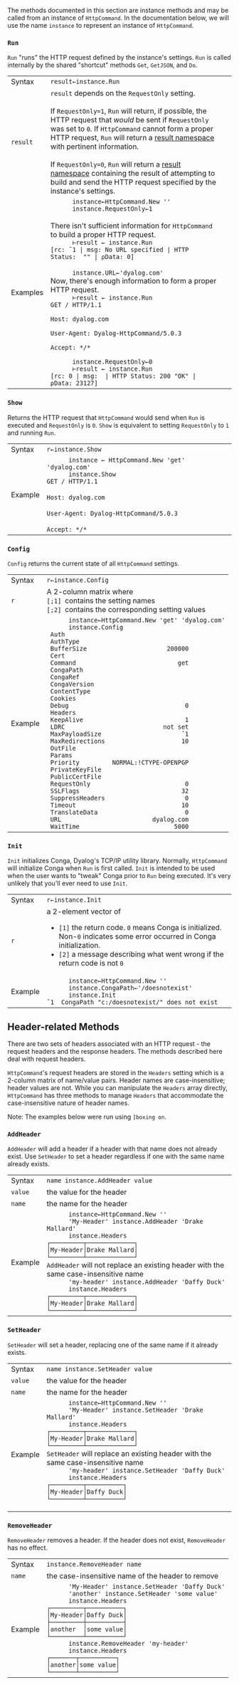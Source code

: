 The methods documented in this section are instance methods and may be called from an instance of `HttpCommand`. In the documentation below, we will use the name `instance` to represent an instance of `HttpCommand`. 

### `Run`
`Run` "runs" the HTTP request defined by the instance's settings. `Run` is called internally by the shared "shortcut" methods `Get`, `GetJSON`, and `Do`. 
<table>
<tr><td>Syntax</td>
<td><code>result←instance.Run</code></td><td>&nbsp;</tr>
<tr><td><code>result</code></td>
<td><code>result</code> depends on the <code>RequestOnly</code> setting.<br/><br/>
If <code>RequestOnly=1</code>, <code>Run</code> will return, if possible, the HTTP request that <i>would</i> be sent if <code>RequestOnly</code> was set to <code>0</code>. If <code>HttpCommand</code> cannot form a proper HTTP request, <code>Run</code> will return a <a href="/result">result namespace</a> with pertinent information.<br/><br/>
If <code>RequestOnly=0</code>, <code>Run</code> will return a <a href="/result">result namespace</a> containing the result of attempting to build and send the HTTP request specified by the instance's settings. 
</td></tr>
<tr><td>Examples</td>
<td><code>&nbsp;&nbsp;&nbsp;&nbsp;&nbsp;&nbsp;instance←HttpCommand.New ''</code><br/>
<code>&nbsp;&nbsp;&nbsp;&nbsp;&nbsp;&nbsp;instance.RequestOnly←1</code><br/><br/>
There isn't sufficient information for <code>HttpCommand</code> to build a proper HTTP request.<br/>
<code>&nbsp;&nbsp;&nbsp;&nbsp;&nbsp;&nbsp;⊢result ← instance.Run</code></br>
<code>[rc: ¯1 | msg: No URL specified | HTTP Status:&nbsp;&nbsp;"" | ⍴Data: 0]</code><br/><br/>
<code>&nbsp;&nbsp;&nbsp;&nbsp;&nbsp;&nbsp;instance.URL←'dyalog.com'</code><br/>
Now, there's enough information to form a proper HTTP request.<br/>
<code>&nbsp;&nbsp;&nbsp;&nbsp;&nbsp;&nbsp;⊢result ← instance.Run</code><br/>
<code>GET / HTTP/1.1<br/>
Host: dyalog.com<br/>
User-Agent: Dyalog-HttpCommand/5.0.3<br/>
Accept: */*<br/><br/></code>
<code>&nbsp;&nbsp;&nbsp;&nbsp;&nbsp;&nbsp;instance.RequestOnly←0</code><br/>
<code>&nbsp;&nbsp;&nbsp;&nbsp;&nbsp;&nbsp;⊢result ← instance.Run</code><br/>
<code>[rc: 0 | msg:  | HTTP Status: 200 "OK" | ⍴Data: 23127]</code>
</table>

### `Show` 
Returns the HTTP request that `HttpCommand` would send when `Run` is executed and `RequestOnly` is `0`.  `Show` is equivalent to setting `RequestOnly` to `1` and running `Run`.
<table>
<tr><td>Syntax</td>
<td><code>r←instance.Show</code></td><td>&nbsp;</td></tr>
<tr><td>Example</td>
<td><code>&nbsp;&nbsp;&nbsp;&nbsp;&nbsp;&nbsp;instance ← HttpCommand.New 'get' 'dyalog.com'</code><br/>
<code>&nbsp;&nbsp;&nbsp;&nbsp;&nbsp;&nbsp;instance.Show</code><br/>
<code>GET / HTTP/1.1</code><br/><br/>
<code>Host: dyalog.com</code><br/><br/>
<code>User-Agent: Dyalog-HttpCommand/5.0.3</code><br/><br/>
<code>Accept: */*</code>
</td></tr>
</table>

### `Config` 
`Config` returns the current state of all `HttpCommand` settings.
<table>
<tr><td>Syntax</td>
<td><code>r←instance.Config</code></td></tr>
<tr><td><code>r</code></td>
<td>A 2-column matrix where<br/>
<code>[;1] </code>contains the setting names<br/>
<code>[;2] </code>contains the corresponding setting values</td></tr>
<tr><td>Example</td>
<td>
<code>&nbsp;&nbsp;&nbsp;&nbsp;&nbsp;&nbsp;instance←HttpCommand.New 'get' 'dyalog.com'</code><br/>
<code>&nbsp;&nbsp;&nbsp;&nbsp;&nbsp;&nbsp;instance.Config</code><br/>
<code>&nbsp;Auth</code><br/>
<code>&nbsp;AuthType</code><br/>
<code>&nbsp;BufferSize&nbsp;&nbsp;&nbsp;&nbsp;&nbsp;&nbsp;&nbsp;&nbsp;&nbsp;&nbsp;&nbsp;&nbsp;&nbsp;&nbsp;&nbsp;&nbsp;&nbsp;&nbsp;&nbsp;&nbsp;&nbsp;&nbsp;200000</code><br/>
<code>&nbsp;Cert</code><br/>
<code>&nbsp;Command&nbsp;&nbsp;&nbsp;&nbsp;&nbsp;&nbsp;&nbsp;&nbsp;&nbsp;&nbsp;&nbsp;&nbsp;&nbsp;&nbsp;&nbsp;&nbsp;&nbsp;&nbsp;&nbsp;&nbsp;&nbsp;&nbsp;&nbsp;&nbsp;&nbsp;&nbsp;&nbsp;&nbsp;get</code><br/>                    
<code>&nbsp;CongaPath</code><br/>
<code>&nbsp;CongaRef</code><br/>
<code>&nbsp;CongaVersion</code><br/>
<code>&nbsp;ContentType</code><br/>
<code>&nbsp;Cookies</code><br/>
<code>&nbsp;Debug&nbsp;&nbsp;&nbsp;&nbsp;&nbsp;&nbsp;&nbsp;&nbsp;&nbsp;&nbsp;&nbsp;&nbsp;&nbsp;&nbsp;&nbsp;&nbsp;&nbsp;&nbsp;&nbsp;&nbsp;&nbsp;&nbsp;&nbsp;&nbsp;&nbsp;&nbsp;&nbsp;&nbsp;&nbsp;&nbsp;&nbsp;&nbsp;0</code><br/>
<code>&nbsp;Headers</code><br/>
<code>&nbsp;KeepAlive&nbsp;&nbsp;&nbsp;&nbsp;&nbsp;&nbsp;&nbsp;&nbsp;&nbsp;&nbsp;&nbsp;&nbsp;&nbsp;&nbsp;&nbsp;&nbsp;&nbsp;&nbsp;&nbsp;&nbsp;&nbsp;&nbsp;&nbsp;&nbsp;&nbsp;&nbsp;&nbsp;&nbsp;1</code><br/>                    
<code>&nbsp;LDRC&nbsp;&nbsp;&nbsp;&nbsp;&nbsp;&nbsp;&nbsp;&nbsp;&nbsp;&nbsp;&nbsp;&nbsp;&nbsp;&nbsp;&nbsp;&nbsp;&nbsp;&nbsp;&nbsp;&nbsp;&nbsp;&nbsp;&nbsp;&nbsp;&nbsp;&nbsp;&nbsp;not&nbsp;set</code><br/>                    
<code>&nbsp;MaxPayloadSize&nbsp;&nbsp;&nbsp;&nbsp;&nbsp;&nbsp;&nbsp;&nbsp;&nbsp;&nbsp;&nbsp;&nbsp;&nbsp;&nbsp;&nbsp;&nbsp;&nbsp;&nbsp;&nbsp;&nbsp;&nbsp;&nbsp;¯1</code><br/>
<code>&nbsp;MaxRedirections&nbsp;&nbsp;&nbsp;&nbsp;&nbsp;&nbsp;&nbsp;&nbsp;&nbsp;&nbsp;&nbsp;&nbsp;&nbsp;&nbsp;&nbsp;&nbsp;&nbsp;&nbsp;&nbsp;&nbsp;&nbsp;10</code><br/>
<code>&nbsp;OutFile</code><br/>
<code>&nbsp;Params</code><br/>
<code>&nbsp;Priority&nbsp;&nbsp;&nbsp;&nbsp;&nbsp;&nbsp;&nbsp;&nbsp;&nbsp;NORMAL:!CTYPE-OPENPGP</code><br/>
<code>&nbsp;PrivateKeyFile</code><br/>
<code>&nbsp;PublicCertFile</code><br/>
<code>&nbsp;RequestOnly&nbsp;&nbsp;&nbsp;&nbsp;&nbsp;&nbsp;&nbsp;&nbsp;&nbsp;&nbsp;&nbsp;&nbsp;&nbsp;&nbsp;&nbsp;&nbsp;&nbsp;&nbsp;&nbsp;&nbsp;&nbsp;&nbsp;&nbsp;&nbsp;&nbsp;&nbsp;0</code><br/>
<code>&nbsp;SSLFlags&nbsp;&nbsp;&nbsp;&nbsp;&nbsp;&nbsp;&nbsp;&nbsp;&nbsp;&nbsp;&nbsp;&nbsp;&nbsp;&nbsp;&nbsp;&nbsp;&nbsp;&nbsp;&nbsp;&nbsp;&nbsp;&nbsp;&nbsp;&nbsp;&nbsp;&nbsp;&nbsp;&nbsp;32</code><br/>
<code>&nbsp;SuppressHeaders&nbsp;&nbsp;&nbsp;&nbsp;&nbsp;&nbsp;&nbsp;&nbsp;&nbsp;&nbsp;&nbsp;&nbsp;&nbsp;&nbsp;&nbsp;&nbsp;&nbsp;&nbsp;&nbsp;&nbsp;&nbsp;&nbsp;0</code><br/>
<code>&nbsp;Timeout&nbsp;&nbsp;&nbsp;&nbsp;&nbsp;&nbsp;&nbsp;&nbsp;&nbsp;&nbsp;&nbsp;&nbsp;&nbsp;&nbsp;&nbsp;&nbsp;&nbsp;&nbsp;&nbsp;&nbsp;&nbsp;&nbsp;&nbsp;&nbsp;&nbsp;&nbsp;&nbsp;&nbsp;&nbsp;10</code><br/>
<code>&nbsp;TranslateData&nbsp;&nbsp;&nbsp;&nbsp;&nbsp;&nbsp;&nbsp;&nbsp;&nbsp;&nbsp;&nbsp;&nbsp;&nbsp;&nbsp;&nbsp;&nbsp;&nbsp;&nbsp;&nbsp;&nbsp;&nbsp;&nbsp;&nbsp;&nbsp;0</code><br/>
<code>&nbsp;URL&nbsp;&nbsp;&nbsp;&nbsp;&nbsp;&nbsp;&nbsp;&nbsp;&nbsp;&nbsp;&nbsp;&nbsp;&nbsp;&nbsp;&nbsp;&nbsp;&nbsp;&nbsp;&nbsp;&nbsp;&nbsp;&nbsp;&nbsp;&nbsp;&nbsp;dyalog.com</code><br/>
<code>&nbsp;WaitTime&nbsp;&nbsp;&nbsp;&nbsp;&nbsp;&nbsp;&nbsp;&nbsp;&nbsp;&nbsp;&nbsp;&nbsp;&nbsp;&nbsp;&nbsp;&nbsp;&nbsp;&nbsp;&nbsp;&nbsp;&nbsp;&nbsp;&nbsp;&nbsp;&nbsp;&nbsp;5000</code><br/>
</td></tr>
</table>

### `Init` 
`Init` initializes Conga, Dyalog's TCP/IP utility library. Normally, `HttpCommand` will initialize Conga when `Run` is first  called. `Init` is intended to be used when the user wants to "tweak" Conga prior to `Run` being executed. It's very unlikely that you'll ever need to use `Init`.
<table>
<tr><td>Syntax</td>
<td><code>r←instance.Init</code></td></tr>
<tr><td><code>r</code></td>
<td>a 2-element vector of<br/><ul><li><code>[1]</code> the return code. <code>0</code> means Conga is initialized. Non-<code>0</code> indicates some error occurred in Conga initialization.</li>
<li><code>[2]</code> a message describing what went wrong if the return code is not <code>0</code></li>
</ul></td></tr>
<tr><td>Example</td>
<td><code>&nbsp;&nbsp;&nbsp;&nbsp;&nbsp;&nbsp;instance←HttpCommand.New ''</code><br/>
<code>&nbsp;&nbsp;&nbsp;&nbsp;&nbsp;&nbsp;instance.CongaPath←'/doesnotexist'</code><br/>
<code>&nbsp;&nbsp;&nbsp;&nbsp;&nbsp;&nbsp;instance.Init</code><br/>
<code>¯1  CongaPath "c:/doesnotexist/" does not exist</code>
</td></tr>
</table>

## Header-related Methods
There are two sets of headers associated with an HTTP request - the request headers and the response headers. The methods described here deal with request headers.

`HttpCommand`'s request headers are stored in the `Headers` setting which is a 2-column matrix of name/value pairs. Header names are case-insensitive; header values are not. While you can manipulate the `Headers` array directly, `HttpCommand` has three methods to manage `Headers` that accommodate the case-insensitive nature of header names.

Note: The examples below were run using `]boxing on`.

### `AddHeader` 
`AddHeader` will add a header if a header with that name does not already exist. Use `SetHeader` to set a header regardless if one with the same name already exists.
<table>
<tr><td>Syntax</td>
<td><code>name instance.AddHeader value</code></td></tr>
<tr><td><code>value</code></td>
<td>the value for the header</td></tr>
<tr><td><code>name</code></td>
<td>the name for the header</td></tr>
<tr><td>Example</td>
<td><code>&nbsp;&nbsp;&nbsp;&nbsp;&nbsp;&nbsp;instance←HttpCommand.New ''</code><br/>
<code>&nbsp;&nbsp;&nbsp;&nbsp;&nbsp;&nbsp;'My-Header' instance.AddHeader 'Drake Mallard'</code><br/>
<code>&nbsp;&nbsp;&nbsp;&nbsp;&nbsp;&nbsp;instance.Headers</code><br/>
<code>┌─────────┬─────────────┐</code><br/>
<code>│My-Header│Drake Mallard│</code><br/>
<code>└─────────┴─────────────┘</code><br/>
<code>AddHeader</code> will not replace an existing header with the same case-insensitive name<br/> 
<code>&nbsp;&nbsp;&nbsp;&nbsp;&nbsp;&nbsp;'my-header' instance.AddHeader 'Daffy Duck'</code><br/>
<code>&nbsp;&nbsp;&nbsp;&nbsp;&nbsp;&nbsp;instance.Headers</code><br/>
<code>┌─────────┬─────────────┐</code><br/>
<code>│My-Header│Drake Mallard│</code><br/>
<code>└─────────┴─────────────┘</code><br/>
</td></tr>
</table>

### `SetHeader` 
`SetHeader` will set a header, replacing one of the same name if it already exists.
<table>
<tr><td>Syntax</td>
<td><code>name instance.SetHeader value</code></td></tr>
<tr><td><code>value</code></td>
<td>the value for the header</td></tr>
<tr><td><code>name</code></td>
<td>the name for the header</td></tr>
<tr><td>Example</td>
<td><code>&nbsp;&nbsp;&nbsp;&nbsp;&nbsp;&nbsp;instance←HttpCommand.New ''</code><br/>
<code>&nbsp;&nbsp;&nbsp;&nbsp;&nbsp;&nbsp;'My-Header' instance.SetHeader 'Drake Mallard'</code><br/>
<code>&nbsp;&nbsp;&nbsp;&nbsp;&nbsp;&nbsp;instance.Headers</code><br/>
<code>┌─────────┬─────────────┐</code><br/>
<code>│My-Header│Drake Mallard│</code><br/>
<code>└─────────┴─────────────┘</code><br/><code>SetHeader</code> will replace an existing header with the same case-insensitive name<br/> 
<code>&nbsp;&nbsp;&nbsp;&nbsp;&nbsp;&nbsp;'my-header' instance.SetHeader 'Daffy Duck'</code><br/>
<code>&nbsp;&nbsp;&nbsp;&nbsp;&nbsp;&nbsp;instance.Headers</code><br/>
<code>┌─────────┬──────────┐</code><br/>
<code>│My-Header│Daffy Duck│</code><br/>
<code>└─────────┴──────────┘</code><br/>
<code>
</td></tr>
</table>

### `RemoveHeader` 
`RemoveHeader` removes a header. If the header does not exist, `RemoveHeader` has no effect.
<table>
<tr><td>Syntax</td>
<td><code>instance.RemoveHeader name</code></td></tr>
<tr><td><code>name</code></td>
<td>the case-insensitive name of the header to remove</td</tr>
<tr><td>Example</td>
<td><code>&nbsp;&nbsp;&nbsp;&nbsp;&nbsp;&nbsp;'My-Header' instance.SetHeader 'Daffy Duck'</code></br>
<code>&nbsp;&nbsp;&nbsp;&nbsp;&nbsp;&nbsp;'another' instance.SetHeader 'some value'</code></br>
<code>&nbsp;&nbsp;&nbsp;&nbsp;&nbsp;&nbsp;instance.Headers</code><br/>
<code>┌─────────┬──────────┐</code><br/>
<code>│My-Header│Daffy Duck│</code><br/>
<code>├─────────┼──────────┤</code><br/>
<code>│another&nbsp;&nbsp;│some value│</code><br/>
<code>└─────────┴──────────┘</code></br>
<code>&nbsp;&nbsp;&nbsp;&nbsp;&nbsp;&nbsp;instance.RemoveHeader 'my-header'</code><br/>
<code>&nbsp;&nbsp;&nbsp;&nbsp;&nbsp;&nbsp;instance.Headers</code><br/>
<code>┌───────┬──────────┐</code><br/>
<code>│another│some value│</code><br/>
<code>└───────┴──────────┘</code><br/>
</td></tr>
</table>